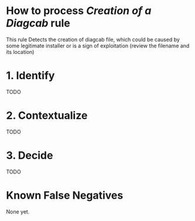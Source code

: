 # How to process *Creation of a Diagcab* rule
This rule Detects the creation of diagcab file, which could be caused by some legitimate installer or is a sign of exploitation (review the filename and its location)

# 1. Identify
TODO

# 2. Contextualize
TODO

# 3. Decide
TODO

# Known False Negatives
None yet.
